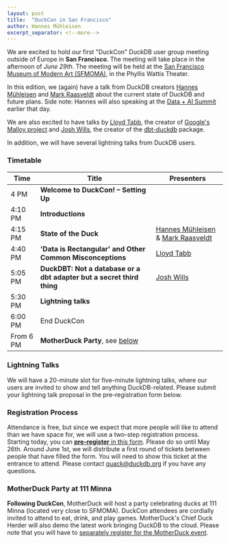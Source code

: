```yaml
---
layout: post
title:  "DuckCon in San Francisco"
author: Hannes Mühleisen
excerpt_separator: <!--more-->
---
```


We are excited to hold our first "DuckCon" DuckDB user group meeting outside of Europe in **San Francisco**. The meeting will take place in the afternoon of *June 29th*. The meeting will be held at the [San Francisco Museum of Modern Art (SFMOMA)](https://www.sfmoma.org), in the Phyllis Wattis Theater.

In this edition, we (again) have a talk from DuckDB creators [Hannes Mühleisen](https://hannes.muehleisen.org/) and [Mark Raasveldt](https://mytherin.github.io/) about the current state of DuckDB and future plans. Side note: Hannes will also speaking at the [Data + AI Summit](https://www.databricks.com/dataaisummit/) earlier that day.

We are also excited to have talks by [Lloyd Tabb](https://twitter.com/lloydtabb), the creator of [Google's Malloy project](https://www.malloydata.dev) and [Josh Wills](https://twitter.com/josh_wills), the creator of the [dbt-duckdb](https://github.com/jwills/dbt-duckdb) package.

In addition, we will have several lightning talks from DuckDB users.

### Timetable

| Time | Title | Presenters |
|---|---|---|
| 4 PM | **Welcome to DuckCon! – Setting Up** | |
| 4:10 PM | **Introductions** | |
| 4:15 PM | **State of the Duck** | [Hannes Mühleisen](https://hannes.muehleisen.org/) & [Mark Raasveldt](https://mytherin.github.io/)|
| 4:40 PM | **'Data is Rectangular' and Other Common Misconceptions** | [Lloyd Tabb](https://twitter.com/lloydtabb) |
| 5:05 PM | **DuckDBT: Not a database or a dbt adapter but a secret third thing** | [Josh Wills](https://twitter.com/josh_wills) |
| 5:30 PM | **Lightning talks** | |
| 6:00 PM | End DuckCon | |
| From 6 PM | **MotherDuck Party**, see [below](#motherduck-party-at-111-minna) | |

### Lightning Talks
We will have a 20-minute slot for five-minute lightning talks, where our users are invited to show and tell anything DuckDB-related. Please submit your lightning talk proposal in the pre-registration form below.

### Registration Process
Attendance is free, but since we expect that more people will like to attend than we have space for, we will use a two-step registration process. Starting today, you can [**pre-register** in this form](https://forms.gle/g2T98rS4Y1rGYjCc7). Please do so until May 26th. Around June 1st, we will distribute a first round of tickets between people that have filled the form. You will need to show this ticket at the entrance to attend. Please contact [quack@duckdb.org](mailto:quack@duckdb.org) if you have any questions.

### MotherDuck Party at 111 Minna
**Following DuckCon**, MotherDuck will host a party celebrating ducks at 111 Minna (located very close to SFMOMA). DuckCon attendees are cordially invited to attend to eat, drink, and play games. MotherDuck's Chief Duck Herder will also demo the latest work bringing DuckDB to the cloud. Please note that you will have to [separately register for the MotherDuck event](https://bit.ly/motherduck-party).

